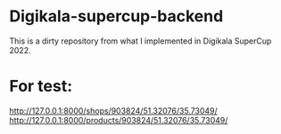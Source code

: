 # Digikala-supercup-backend

This is a dirty repository from what I implemented in Digikala SuperCup 2022. 

# For test:

http://127.0.0.1:8000/shops/903824/51.32076/35.73049/
http://127.0.0.1:8000/products/903824/51.32076/35.73049/
